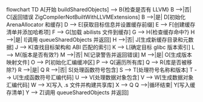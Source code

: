 flowchart TD
    A[开始 buildSharedObjects] --> B{检查是否有 LLVM}
    B -->|否| C[返回错误 ZigCompilerNotBuiltWithLLVMExtensions]
    B -->|是| D[初始化 ArenaAllocator 和缓存]
    D --> E[获取目标信息并设置缓存前缀]
    E --> F[创建缓存清单并添加哈希项]
    F --> G[加载 abilists 文件到缓存]
    G --> H{检查缓存命中?}
    H -->|是| I[调用 queueSharedObjects 并返回]
    H -->|否| J[生成新缓存目录和元数据]
    J --> K[查找目标架构和 ABI 匹配的索引]
    K --> L[确定目标 glibc 版本索引]
    L --> M{版本是否有效?}
    M -->|否| N[记录警告并返回错误]
    M -->|是| O[生成版本映射文件]
    O --> P[初始化汇编缓冲区]
    P --> Q[遍历所有库]
    Q --> R{库是否被移除?}
    R -->|是| Q
    R -->|否| S[处理函数符号包含]
    S --> T[处理符号名称和版本]
    T --> U[生成函数符号汇编代码]
    U --> V[处理数据对象包含]
    V --> W[生成数据对象汇编代码]
    W --> X[写入 .s 文件并构建共享库]
    X --> Q
    Q -->|循环结束| Y[写入缓存清单]
    Y --> Z[调用 queueSharedObjects 并返回]

